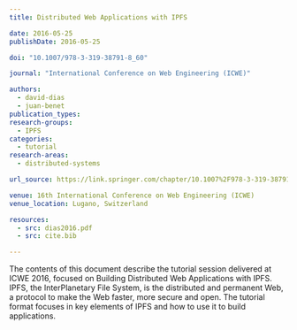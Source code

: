 ```yaml
---
title: Distributed Web Applications with IPFS

date: 2016-05-25
publishDate: 2016-05-25

doi: "10.1007/978-3-319-38791-8_60"

journal: "International Conference on Web Engineering (ICWE)"

authors:
  - david-dias
  - juan-benet
publication_types:
research-groups:
  - IPFS
categories:
  - tutorial
research-areas:
  - distributed-systems

url_source: https://link.springer.com/chapter/10.1007%2F978-3-319-38791-8_60

venue: 16th International Conference on Web Engineering (ICWE) 
venue_location: Lugano, Switzerland

resources:
  - src: dias2016.pdf
  - src: cite.bib

---
```

The contents of this document describe the tutorial session delivered at ICWE 2016, focused on Building Distributed Web Applications with IPFS. IPFS, the InterPlanetary File System, is the distributed and permanent Web, a protocol to make the Web faster, more secure and open. The tutorial format focuses in key elements of IPFS and how to use it to build applications.
